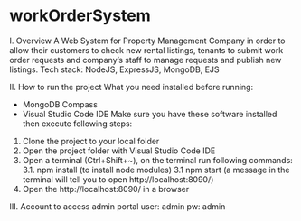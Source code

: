 # workOrderSystem
I. Overview
A Web System for Property Management Company in order to allow their customers to check new rental listings, tenants to submit work order requests and company’s staff to manage requests and publish new listings.
Tech stack: NodeJS, ExpressJS, MongoDB, EJS

II. How to run the project
What you need installed before running:
- MongoDB Compass
- Visual Studio Code IDE
Make sure you have these software installed then execute following steps:
1. Clone the project to your local folder
2. Open the project folder with Visual Studio Code IDE
3. Open a terminal (Ctrl+Shift+~), on the terminal run following commands:
3.1. npm install (to install node modules)
3.1 npm start (a message in the terminal will tell you to open http://localhost:8090/)
4. Open the http://localhost:8090/ in a browser

III. Account to access admin portal
user: admin
pw: admin
